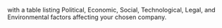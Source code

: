 with a table listing Political, Economic, Social, Technological, Legal, and Environmental factors affecting your chosen company.
